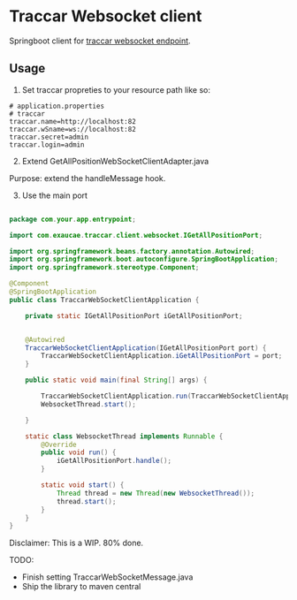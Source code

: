 # Traccar Websocket client

Springboot client for [traccar websocket endpoint](https://www.traccar.org/traccar-api/).

## Usage

1. Set traccar propreties to your resource path like so:

````properties
# application.properties
# traccar
traccar.name=http://localhost:82
traccar.wSname=ws://localhost:82
traccar.secret=admin
traccar.login=admin

````

2. Extend GetAllPositionWebSocketClientAdapter.java

Purpose: extend the handleMessage hook.

3. Use the main port

````java

package com.your.app.entrypoint;

import com.exaucae.traccar.client.websocket.IGetAllPositionPort;

import org.springframework.beans.factory.annotation.Autowired;
import org.springframework.boot.autoconfigure.SpringBootApplication;
import org.springframework.stereotype.Component;

@Component
@SpringBootApplication
public class TraccarWebSocketClientApplication {

    private static IGetAllPositionPort iGetAllPositionPort;


    @Autowired
    TraccarWebSocketClientApplication(IGetAllPositionPort port) {
        TraccarWebSocketClientApplication.iGetAllPositionPort = port;
    }

    public static void main(final String[] args) {

        TraccarWebSocketClientApplication.run(TraccarWebSocketClientApplication.class, args);
        WebsocketThread.start();

    }

    static class WebsocketThread implements Runnable {
        @Override
        public void run() {
            iGetAllPositionPort.handle();
        }

        static void start() {
            Thread thread = new Thread(new WebsocketThread());
            thread.start();
        }
    }
}


````

Disclaimer: This is a WIP. 80% done.

TODO:

- Finish setting TraccarWebSocketMessage.java
- Ship the library to maven central

